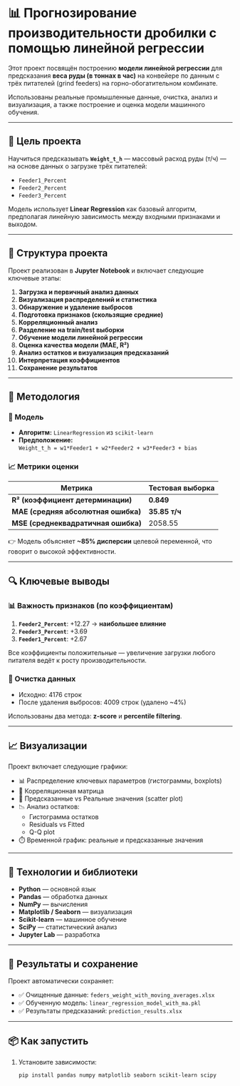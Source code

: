 # 📊 Прогнозирование производительности дробилки с помощью линейной регрессии

Этот проект посвящён построению **модели линейной регрессии** для предсказания **веса руды (в тоннах в час)** на конвейере по данным с трёх питателей (grind feeders) на горно-обогатительном комбинате.

Использованы реальные промышленные данные, очистка, анализ и визуализация, а также построение и оценка модели машинного обучения.

---

## 🎯 Цель проекта

Научиться предсказывать **`Weight_t_h`** — массовый расход руды (т/ч) — на основе данных о загрузке трёх питателей:

- `Feeder1_Percent`
- `Feeder2_Percent`
- `Feeder3_Percent`

Модель использует **Linear Regression** как базовый алгоритм, предполагая линейную зависимость между входными признаками и выходом.

---

## 📁 Структура проекта

Проект реализован в **Jupyter Notebook** и включает следующие ключевые этапы:

1. **Загрузка и первичный анализ данных**
2. **Визуализация распределений и статистика**
3. **Обнаружение и удаление выбросов**
4. **Подготовка признаков (скользящие средние)**
5. **Корреляционный анализ**
6. **Разделение на train/test выборки**
7. **Обучение модели линейной регрессии**
8. **Оценка качества модели (MAE, R²)**
9. **Анализ остатков и визуализация предсказаний**
10. **Интерпретация коэффициентов**
11. **Сохранение результатов**

---

## 🧪 Методология

### 🔧 Модель
- **Алгоритм:** `LinearRegression` из `scikit-learn`
- **Предположение:**  
  `Weight_t_h = w1*Feeder1 + w2*Feeder2 + w3*Feeder3 + bias`

### 📈 Метрики оценки
| Метрика | Тестовая выборка |
|--------|------------------|
| **R² (коэффициент детерминации)** | **0.849** |
| **MAE (средняя абсолютная ошибка)** | **35.85 т/ч** |
| **MSE (среднеквадратичная ошибка)** | 2058.55 |

👉 Модель объясняет **~85% дисперсии** целевой переменной, что говорит о высокой эффективности.

---

## 🔍 Ключевые выводы

### 📊 Важность признаков (по коэффициентам)
1. **`Feeder2_Percent`**: +12.27 → **наибольшее влияние**
2. **`Feeder3_Percent`**: +3.69
3. **`Feeder1_Percent`**: +2.67

Все коэффициенты положительные — увеличение загрузки любого питателя ведёт к росту производительности.

### 🧹 Очистка данных
- Исходно: 4176 строк
- После удаления выбросов: 4009 строк (удалено ~4%)

Использованы два метода: **z-score** и **percentile filtering**.

---

## 📈 Визуализации

Проект включает следующие графики:

- 📊 Распределение ключевых параметров (гистограммы, boxplots)
- 🔗 Корреляционная матрица
- 🎯 Предсказанные vs Реальные значения (scatter plot)
- 📉 Анализ остатков:
  - Гистограмма остатков
  - Residuals vs Fitted
  - Q-Q plot
- ⏱️ Временной график: реальные и предсказанные значения

---

## 🧰 Технологии и библиотеки

- **Python** — основной язык
- **Pandas** — обработка данных
- **NumPy** — вычисления
- **Matplotlib / Seaborn** — визуализация
- **Scikit-learn** — машинное обучение
- **SciPy** — статистический анализ
- **Jupyter Lab** — разработка

---

## 💾 Результаты и сохранение

Проект автоматически сохраняет:
- ✅ Очищенные данные: `feders_weight_with_moving_averages.xlsx`
- ✅ Обученную модель: `linear_regression_model_with_ma.pkl`
- ✅ Результаты предсказаний: `prediction_results.xlsx`

---

## 📦 Как запустить

1. Установите зависимости:
   ```bash
   pip install pandas numpy matplotlib seaborn scikit-learn scipy